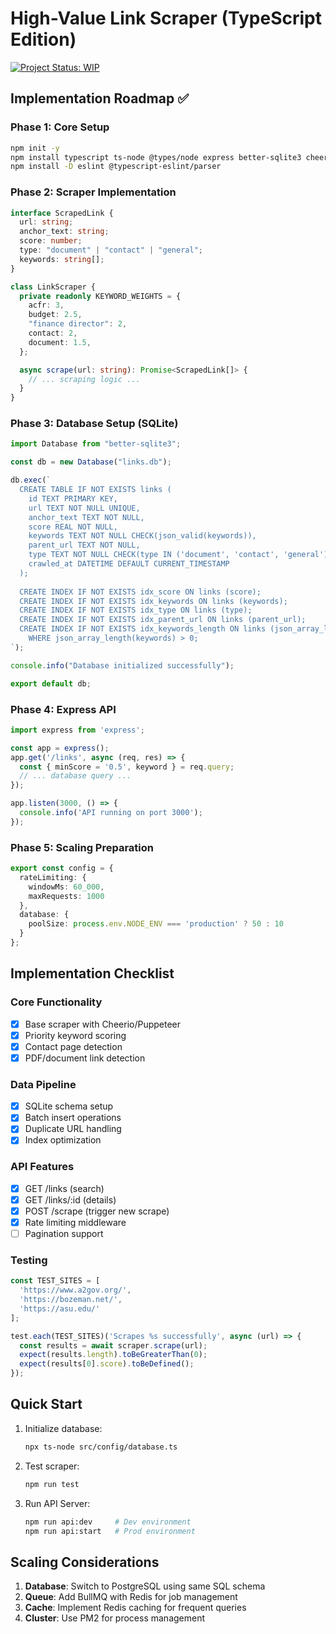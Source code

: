 # High-Value Link Scraper (TypeScript Edition)

[![Project Status: WIP](https://img.shields.io/badge/status-WIP-yellow.svg)](https://example.com)

## Implementation Roadmap ✅

### Phase 1: Core Setup

```bash
npm init -y
npm install typescript ts-node @types/node express better-sqlite3 cheerio puppeteer
npm install -D eslint @typescript-eslint/parser
```

### Phase 2: Scraper Implementation

```typescript:src/core/scrapper.ts
interface ScrapedLink {
  url: string;
  anchor_text: string;
  score: number;
  type: "document" | "contact" | "general";
  keywords: string[];
}

class LinkScraper {
  private readonly KEYWORD_WEIGHTS = {
    acfr: 3,
    budget: 2.5,
    "finance director": 2,
    contact: 2,
    document: 1.5,
  };

  async scrape(url: string): Promise<ScrapedLink[]> {
    // ... scraping logic ...
  }
}
```

### Phase 3: Database Setup (SQLite)

```typescript:src/config/database.ts
import Database from "better-sqlite3";

const db = new Database("links.db");

db.exec(`
  CREATE TABLE IF NOT EXISTS links (
    id TEXT PRIMARY KEY,
    url TEXT NOT NULL UNIQUE,
    anchor_text TEXT NOT NULL,
    score REAL NOT NULL,
    keywords TEXT NOT NULL CHECK(json_valid(keywords)),
    parent_url TEXT NOT NULL,
    type TEXT NOT NULL CHECK(type IN ('document', 'contact', 'general')),
    crawled_at DATETIME DEFAULT CURRENT_TIMESTAMP
  );
  
  CREATE INDEX IF NOT EXISTS idx_score ON links (score);
  CREATE INDEX IF NOT EXISTS idx_keywords ON links (keywords);
  CREATE INDEX IF NOT EXISTS idx_type ON links (type);
  CREATE INDEX IF NOT EXISTS idx_parent_url ON links (parent_url);
  CREATE INDEX IF NOT EXISTS idx_keywords_length ON links (json_array_length(keywords))
    WHERE json_array_length(keywords) > 0;
`);

console.info("Database initialized successfully");

export default db;
```

### Phase 4: Express API

```typescript:src/api/server.ts
import express from 'express';

const app = express();
app.get('/links', async (req, res) => {
  const { minScore = '0.5', keyword } = req.query;
  // ... database query ...
});

app.listen(3000, () => {
  console.info('API running on port 3000');
});
```

### Phase 5: Scaling Preparation

```typescript:src/config/scale.ts
export const config = {
  rateLimiting: {
    windowMs: 60_000,
    maxRequests: 1000
  },
  database: {
    poolSize: process.env.NODE_ENV === 'production' ? 50 : 10
  }
};
```

## Implementation Checklist

### Core Functionality

- [x] Base scraper with Cheerio/Puppeteer
- [x] Priority keyword scoring
- [x] Contact page detection
- [x] PDF/document link detection

### Data Pipeline

- [x] SQLite schema setup
- [x] Batch insert operations
- [x] Duplicate URL handling
- [x] Index optimization

### API Features

- [x] GET /links (search)
- [x] GET /links/:id (details)
- [x] POST /scrape (trigger new scrape)
- [x] Rate limiting middleware
- [ ] Pagination support

### Testing

```typescript:test/scraper.test.ts
const TEST_SITES = [
  'https://www.a2gov.org/',
  'https://bozeman.net/',
  'https://asu.edu/'
];

test.each(TEST_SITES)('Scrapes %s successfully', async (url) => {
  const results = await scraper.scrape(url);
  expect(results.length).toBeGreaterThan(0);
  expect(results[0].score).toBeDefined();
});
```

## Quick Start

1. Initialize database:

    ```bash
    npx ts-node src/config/database.ts
    ```

2. Test scraper:

    ```bash
    npm run test
    ```

3. Run API Server:

    ```bash
    npm run api:dev     # Dev environment
    npm run api:start   # Prod environment
    ```

## Scaling Considerations

1. **Database**: Switch to PostgreSQL using same SQL schema
2. **Queue**: Add BullMQ with Redis for job management
3. **Cache**: Implement Redis caching for frequent queries
4. **Cluster**: Use PM2 for process management
